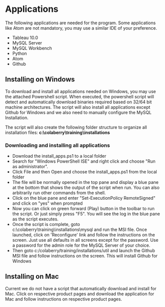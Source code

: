 # Applications
The following applications are needed for the program. Some applications like Atom are not mandatory, 
you may use a similar IDE of your preference.
* Tableau 10.0
* MySQL Server
* MySQL Workbench
* Python
* Atom
* Github

## Installing on Windows
To download and install all applications needed on Windows, you may use the attached Powershell script. 
When executed, the powershell script will detect and automatically download binaries required based on 32/64 bit machine architectures.
The script will also install all applications except Github for Windows and we also need to manually configure the MySQL Installation.

The script will also create the following folder structure to organize all installation files:  **c:\colaberry\training\installations**

### Downloading and installing all applications 

* Download the install_apps.ps1 to a local folder
* Search for "Windows PowerShell ISE" and right click and choose "Run as administrator". 
* Click File and then Open and choose the install_apps.ps1 from the local folder
* The file will be normally opened in the top pane and display a blue pane at the bottom that shows the output of the script when run. 
You can also arbitrarily run other commands from the shell.
* Click on the blue pane and enter "Set-ExecutionPolicy RemoteSigned" and click on "yes" when prompted
* Now you can click on green forward (Play) button in the toolbar to run the script. Or just simply press "F5". You will see the log in the blue pane 
as the script executes. 
* Once the script is complete, goto c:\colaberry\training\installations\mysql and run the MSI file. Once launched, click on 'Reconfigure' link and follow the instructions on the screen. Just use all defaults in all screens except for the password. Use a password for the admin role for the MySQL Server of your choice.
* Then goto c:/colaberry/training/installations/util and launch the Github MSI file and follow instructions on the screen. This will install Github for Windows


## Installing on Mac
Current we do not have a script that automatically download and install for Mac. Click on respective product pages and download the application for Mac and follow instructions on respective product pages.
